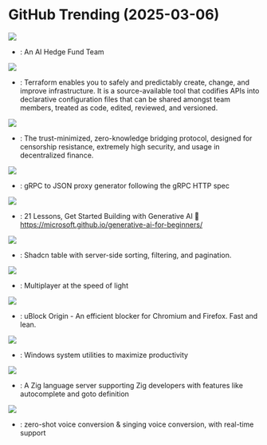# GitHub Trending (2025-03-06)

![](https://img.shields.io/badge/Python-New%20871-green?style=flat-square&logo=appveyor)
- [](https://github.comundefined): An AI Hedge Fund Team

![](https://img.shields.io/badge/Go-New%20126-green?style=flat-square&logo=appveyor)
- [](https://github.comundefined): Terraform enables you to safely and predictably create, change, and improve infrastructure. It is a source-available tool that codifies APIs into declarative configuration files that can be shared amongst team members, treated as code, edited, reviewed, and versioned.

![](https://img.shields.io/badge/Rust-New%201-green?style=flat-square&logo=appveyor)
- [](https://github.comundefined): The trust-minimized, zero-knowledge bridging protocol, designed for censorship resistance, extremely high security, and usage in decentralized finance.

![](https://img.shields.io/badge/Go-New%20126-green?style=flat-square&logo=appveyor)
- [](https://github.comundefined): gRPC to JSON proxy generator following the gRPC HTTP spec

![](https://img.shields.io/badge/Jupyter%20Notebook-New%20331-green?style=flat-square&logo=appveyor)
- [](https://github.comundefined): 21 Lessons, Get Started Building with Generative AI 🔗 https://microsoft.github.io/generative-ai-for-beginners/

![](https://img.shields.io/badge/TypeScript-New%2081-green?style=flat-square&logo=appveyor)
- [](https://github.comundefined): Shadcn table with server-side sorting, filtering, and pagination.

![](https://img.shields.io/badge/Rust-New%20472-green?style=flat-square&logo=appveyor)
- [](https://github.comundefined): Multiplayer at the speed of light

![](https://img.shields.io/badge/JavaScript-New%20376-green?style=flat-square&logo=appveyor)
- [](https://github.comundefined): uBlock Origin - An efficient blocker for Chromium and Firefox. Fast and lean.

![](https://img.shields.io/badge/C%23-New%2062-green?style=flat-square&logo=appveyor)
- [](https://github.comundefined): Windows system utilities to maximize productivity

![](https://img.shields.io/badge/Zig-New%2033-green?style=flat-square&logo=appveyor)
- [](https://github.comundefined): A Zig language server supporting Zig developers with features like autocomplete and goto definition

![](https://img.shields.io/badge/Python-New%2013-green?style=flat-square&logo=appveyor)
- [](https://github.comundefined): zero-shot voice conversion & singing voice conversion, with real-time support


